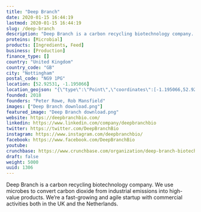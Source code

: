 ```yaml
---
title: "Deep Branch"
date: 2020-01-15 16:44:19
lastmod: 2020-01-15 16:44:19
slug: /deep-branch
description: "Deep Branch is a carbon recycling biotechnology company. We use microbes to convert carbon dioxide from industrial emissions into high-value products. We’re a fast-growing and agile startup with commercial activities both in the UK and the Netherlands."
proteins: [Microbial]
products: [Ingredients, Feed]
business: [Production]
finance_type: []
country: "United Kingdom"
country_code: "GB"
city: "Nottingham"
postal_code: "NG9 1PG"
location: [52.92531, -1.195066]
location_geojson: "{\"type\":\"Point\",\"coordinates\":[-1.195066,52.92531]}"
founded: 2018
founders: "Peter Rowe, Rob Mansfield"
images: ["Deep Branch download.png"]
featured_image: "Deep Branch download.png"
website: https://deepbranchbio.com/
linkedin: https://www.linkedin.com/company/deepbranchbio
twitter: https://twitter.com/DeepBranchBio
instagram: https://www.instagram.com/deepbranchbio/
facebook: https://www.facebook.com/DeepBranchBio
youtube: 
crunchbase: https://www.crunchbase.com/organization/deep-branch-biotechnology
draft: false
weight: 5000
uuid: 1306
---
```

Deep Branch is a carbon recycling biotechnology company. We use microbes to convert carbon dioxide from industrial emissions into high-value products. We’re a fast-growing and agile startup with commercial activities both in the UK and the Netherlands.
